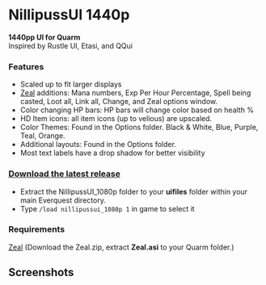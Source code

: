 # NillipussUI 1440p

**1440pp UI for Quarm**
<br>Inspired by Rustle UI, Etasi, and QQui

### Features
- Scaled up to fit larger displays
- [Zeal](https://github.com/iamclint/Zeal/) additions: Mana numbers, Exp Per Hour Percentage, Spell being casted, Loot all, Link all, Change, and Zeal options window.
- Color changing HP bars: HP bars will change color based on health %
- HD Item icons: all item icons (up to velious) are upscaled.
- Color Themes: Found in the Options folder. Black & White, Blue, Purple, Teal, Orange.
- Additional layouts: Found in the Options folder.
- Most text labels have a drop shadow for better visibility

### [Download the latest release](https://github.com/NilliP/NillipussUI_1440p/releases/latest)
- Extract the NillipussUI_1080p folder to your **uifiles** folder within your main Everquest directory.
- Type `/load nillipussui_1080p 1` in game to select it

### Requirements
[Zeal](https://github.com/iamclint/Zeal/releases) (Download the Zeal.zip, extract **Zeal.asi** to your Quarm folder.)

## Screenshots

